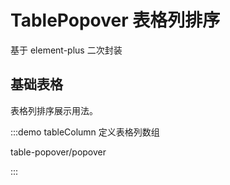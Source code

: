 # TablePopover 表格列排序

基于 element-plus 二次封装

## 基础表格

表格列排序展示用法。

:::demo tableColumn 定义表格列数组

table-popover/popover

:::
